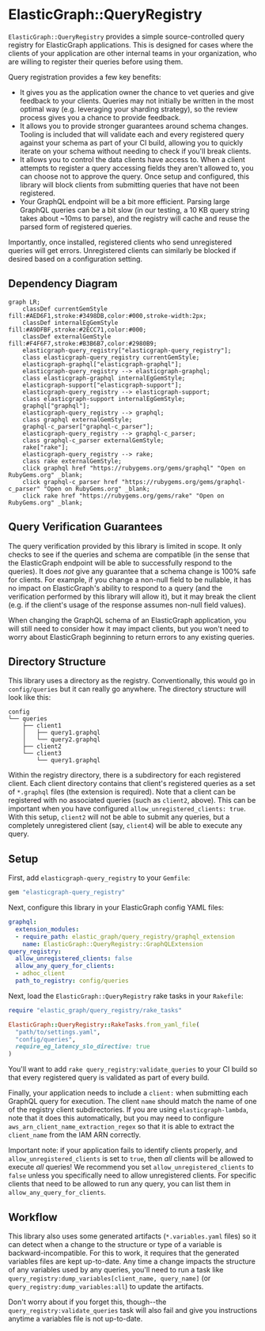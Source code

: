 # ElasticGraph::QueryRegistry

`ElasticGraph::QueryRegistry` provides a simple source-controlled query
registry for ElasticGraph applications. This is designed for cases where
the clients of your application are other internal teams in your organization,
who are willing to register their queries before using them.

Query registration provides a few key benefits:

* It gives you as the application owner the chance to vet queries and
  give feedback to your clients. Queries may not initially be written
  in the most optimal way (e.g. leveraging your sharding strategy), so
  the review process gives you a chance to provide feedback.
* It allows you to provide stronger guarantees around schema changes.
  Tooling is included that will validate each and every registered query
  against your schema as part of your CI build, allowing you to quickly
  iterate on your schema without needing to check if you'll break clients.
* It allows you to control the data clients have access to. When
  a client attempts to register a query accessing fields they aren't
  allowed to, you can choose not to approve the query. Once setup and
  configured, this library will block clients from submitting queries
  that have not been registered.
* Your GraphQL endpoint will be a bit more efficient. Parsing large
  GraphQL queries can be a bit slow (in our testing, a 10 KB query
  string takes about ~10ms to parse), and the registry will cache and
  reuse the parsed form of registered queries.

Importantly, once installed, registered clients who send unregistered
queries will get errors. Unregistered clients can similarly be blocked
if desired based on a configuration setting.

## Dependency Diagram

```mermaid
graph LR;
    classDef currentGemStyle fill:#AED6F1,stroke:#3498DB,color:#000,stroke-width:2px;
    classDef internalEgGemStyle fill:#A9DFBF,stroke:#2ECC71,color:#000;
    classDef externalGemStyle fill:#F4F6F7,stroke:#B3B6B7,color:#2980B9;
    elasticgraph-query_registry["elasticgraph-query_registry"];
    class elasticgraph-query_registry currentGemStyle;
    elasticgraph-graphql["elasticgraph-graphql"];
    elasticgraph-query_registry --> elasticgraph-graphql;
    class elasticgraph-graphql internalEgGemStyle;
    elasticgraph-support["elasticgraph-support"];
    elasticgraph-query_registry --> elasticgraph-support;
    class elasticgraph-support internalEgGemStyle;
    graphql["graphql"];
    elasticgraph-query_registry --> graphql;
    class graphql externalGemStyle;
    graphql-c_parser["graphql-c_parser"];
    elasticgraph-query_registry --> graphql-c_parser;
    class graphql-c_parser externalGemStyle;
    rake["rake"];
    elasticgraph-query_registry --> rake;
    class rake externalGemStyle;
    click graphql href "https://rubygems.org/gems/graphql" "Open on RubyGems.org" _blank;
    click graphql-c_parser href "https://rubygems.org/gems/graphql-c_parser" "Open on RubyGems.org" _blank;
    click rake href "https://rubygems.org/gems/rake" "Open on RubyGems.org" _blank;
```

## Query Verification Guarantees

The query verification provided by this library is limited in scope. It
only checks to see if the queries and schema are compatible (in the sense
that the ElasticGraph endpoint will be able to successfully respond to
the queries). It does _not_ give any guarantee that a schema change is
100% safe for clients. For example, if you change a non-null field to be
nullable, it has no impact on ElasticGraph's ability to respond to a query
(and the verification performed by this library will allow it), but it may
break the client (e.g. if the client's usage of the response assumes
non-null field values).

When changing the GraphQL schema of an ElasticGraph application, you
will still need to consider how it may impact clients, but you won't
need to worry about ElasticGraph beginning to return errors to any
existing queries.

## Directory Structure

This library uses a directory as the registry. Conventionally, this
would go in `config/queries` but it can really go anywhere. The directory
structure will look like this:

```
config
└── queries
    ├── client1
    │   ├── query1.graphql
    │   └── query2.graphql
    ├── client2
    └── client3
        └── query1.graphql
```

Within the registry directory, there is a subdirectory for each
registered client. Each client directory contains that client's
registered queries as a set of `*.graphql` files (the extension is
required). Note that a client can be registered with no
associated queries (such as `client2`, above). This can be important
when you have configured `allow_unregistered_clients: true`. With
this setup, `client2` will not be able to submit any queries, but
a completely unregistered client (say, `client4`) will be able to
execute any query.

## Setup

First, add `elasticgraph-query_registry` to your `Gemfile`:

``` ruby
gem "elasticgraph-query_registry"
```

Next, configure this library in your ElasticGraph config YAML files:

``` yaml
graphql:
  extension_modules:
  - require_path: elastic_graph/query_registry/graphql_extension
    name: ElasticGraph::QueryRegistry::GraphQLExtension
query_registry:
  allow_unregistered_clients: false
  allow_any_query_for_clients:
  - adhoc_client
  path_to_registry: config/queries
```

Next, load the `ElasticGraph::QueryRegistry` rake tasks in your `Rakefile`:

``` ruby
require "elastic_graph/query_registry/rake_tasks"

ElasticGraph::QueryRegistry::RakeTasks.from_yaml_file(
  "path/to/settings.yaml",
  "config/queries",
  require_eg_latency_slo_directive: true
)
```

You'll want to add `rake query_registry:validate_queries` to your CI build so
that every registered query is validated as part of every build.

Finally, your application needs to include a `client:` when submitting
each GraphQL query for execution. The client `name` should match the
name of one of the registry client subdirectories. If you are using
`elasticgraph-lambda`, note that it does this automatically, but you may
need to configure `aws_arn_client_name_extraction_regex` so that it is
able to extract the `client_name` from the IAM ARN correctly.

Important note: if your application fails to identify clients properly,
and `allow_unregistered_clients` is set to `true`, then _all_ clients
will be allowed to execute _all_ queries! We recommend you set
`allow_unregistered_clients` to `false` unless you specifically need
to allow unregistered clients. For specific clients that need to be
allowed to run any query, you can list them in `allow_any_query_for_clients`.

## Workflow

This library also uses some generated artifacts (`*.variables.yaml` files)
so it can detect when a change to the structure or type of a variable is
backward-incompatible. For this to work, it requires that the generated
variables files are kept up-to-date. Any time a change impacts the structure
of any variables used by any queries, you'll need to run a task like
`query_registry:dump_variables[client_name, query_name]` (or
`query_registry:dump_variables:all`) to update the artifacts.

Don't worry about if you forget this, though--the
`query_registry:validate_queries` task will also fail and give you
instructions anytime a variables file is not up-to-date.
